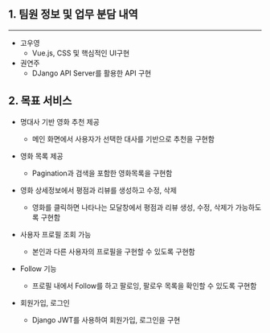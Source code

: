 ## 1. 팀원 정보 및 업무 분담 내역

---

- 고우영
  - Vue.js, CSS 및 핵심적인 UI구현
- 권연주
  - DJango API Server를 활용한 API 구현

### 

## 2. 목표 서비스

- 명대사 기반 영화 추천 제공
  - 메인 화면에서 사용자가 선택한 대사를 기반으로 추천을 구현함

- 영화 목록 제공
  - Pagination과 검색을 포함한 영화목록을 구현함

- 영화 상세정보에서 평점과 리뷰를 생성하고 수정, 삭제
  - 영화를 클릭하면 나타나는 모달창에서 평점과 리뷰 생성, 수정, 삭제가 가능하도록 구현함

- 사용자 프로필 조회 가능
  - 본인과 다른 사용자의 프로필을 구현할 수 있도록 구현함
- Follow 기능
  - 프로필 내에서 Follow를 하고 팔로잉, 팔로우 목록을 확인할 수 있도록 구현함

- 회원가입, 로그인
  - Django JWT를 사용하여 회원가입, 로그인을 구현







